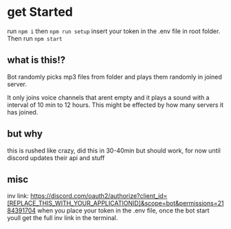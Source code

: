 # get Started

run ``npm i`` then ``npm run setup`` insert your token in the .env file in root folder. Then run ``npm start``


## what is this!? 
Bot randomly picks mp3 files from folder and plays them randomly in joined server.

It only joins voice channels that arent empty and it plays a sound with a interval of 10 min to 12 hours. 
This might be effected by how many servers it has joined.


## but why

this is rushed like crazy, did this in 30-40min but should work, for now until discord updates their api and stuff


## misc

inv link: https://discord.com/oauth2/authorize?client_id=[REPLACE_THIS_WITH_YOUR_APPLICATIONID]&scope=bot&permissions=2184391704 when you place your token in the .env file, once the bot start youll get the full inv link in the terminal.
